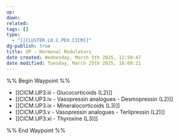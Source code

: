 ```yaml
---
up: 
down: 
related: 
tags: []
type:
  - "[[CLUSTER.LO.C.PEX.CICM]]"
dg-publish: true
title: UP - Hormonal Modulators
date created: Wednesday, March 5th 2025, 12:59:47
date modified: Tuesday, March 25th 2025, 16:09:21
---
```


%% Begin Waypoint %%

- [[CICM.UP3.iii - Glucocorticoids (L2)]]
- [[CICM.UP3.iv - Vasopressin analogues - Desmopressin (L2)]]
- [[CICM.UP3.ix - Mineralocorticoids (L3)]]
- [[CICM.UP3.v - Vasopressin analogues - Terlipressin (L2)]]
- [[CICM.UP3.xi - Thyroxine (L3)]]

%% End Waypoint %%
